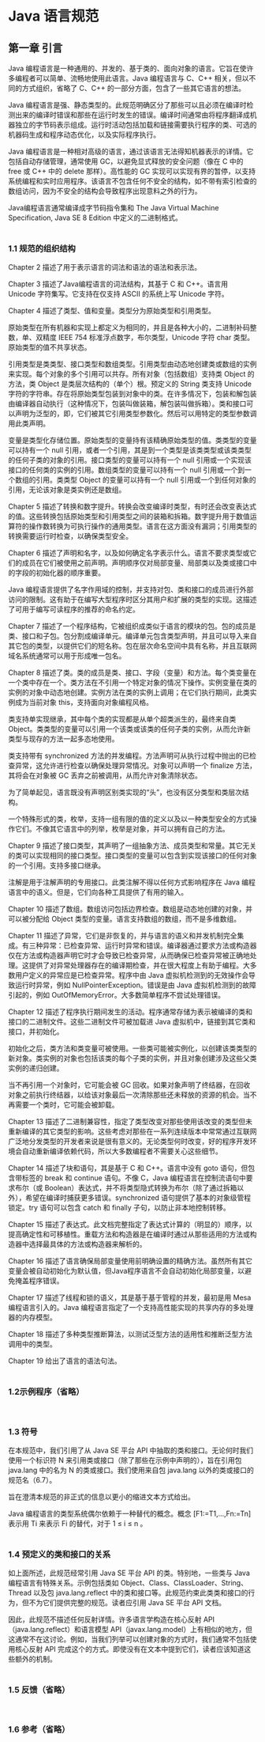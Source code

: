 Java 语言规范
===
第一章 引言
---
Java 编程语言是一种通用的、并发的、基于类的、面向对象的语言。它旨在使许多编程者可以简单、流畅地使用此语言。Java 编程语言与 C、C++ 相关，但以不同的方式组织，省略了 C、C++ 的一部分方面，包含了一些其它语言的想法。

Java 编程语言是强、静态类型的。此规范明确区分了那些可以且必须在编译时检测出来的编译时错误和那些在运行时发生的错误。编译时间通常由将程序翻译成机器独立的字节码表示组成。运行时活动包括加载和链接需要执行程序的类、可选的机器码生成和程序动态优化，以及实际程序执行。

Java 编程语言是一种相对高级的语言，通过该语言无法得知机器表示的详情。它包括自动存储管理，通常使用 GC，以避免显式释放的安全问题（像在 C 中的 free 或 C++ 中的 delete 那样）。高性能的 GC 实现可以实现有界的暂停，以支持系统编程和实时应用程序。该语言不包含任何不安全的结构，如不带有索引检查的数组访问，因为不安全的结构会导致程序出现意料之外的行为。

Java编程语言通常编译成字节码指令集和 The Java Virtual Machine Specification, Java SE 8 Edition 中定义的二进制格式。
<br>
<br>

### 1.1 规范的组织结构
Chapter 2 描述了用于表示语言的词法和语法的语法和表示法。

Chapter 3 描述了Java编程语言的词法结构，其基于 C 和 C++。语言用 Unicode 字符集写。它支持在仅支持 ASCII 的系统上写 Unicode 字符。

Chapter 4 描述了类型、值和变量。类型分为原始类型和引用类型。

原始类型在所有机器和实现上都定义为相同的，并且是各种大小的，二进制补码整数，单、双精度 IEEE 754 标准浮点数字，布尔类型，Unicode 字符  char 类型。原始类型的值不共享状态。

引用类型是类类型、接口类型和数组类型。引用类型由动态地创建类或数组的实例来实现。每个对象的多个引用可以共存。所有对象（包括数组）支持类 Object 的方法，类 Object 是类层次结构的（单个）根。预定义的 String 类支持 Unicode 字符的字符串。存在将原始类型包装到对象中的类。在许多情况下，包装和解包装由编译器自动执行（这种情况下，包装叫做装箱，解包装叫做拆箱）。类和接口可以声明为泛型的，即，它们被其它引用类型参数化。然后可以用特定的类型参数调用此类声明。

变量是类型化存储位置。原始类型的变量持有该精确原始类型的值。类类型的变量可以持有一个 null 引用，或者一个引用，其是到一个类型是该类类型或该类类型的任何子类的对象的引用。接口类型的变量可以持有一个 null 引用或一个实现该接口的任何类的实例的引用。数组类型的变量可以持有一个 null 引用或一个到一个数组的引用。类类型 Object 的变量可以持有一个 null 引用或一个到任何对象的引用，无论该对象是类实例还是数组。

Chapter 5 描述了转换和数字提升。转换会改变编译时类型，有时还会改变表达式的值。这些转换包括原始类型和引用类型之间的装箱和拆箱。数字提升用于数值运算符的操作数转换为可执行操作的通用类型。语言在这方面没有漏洞；引用类型的转换需要运行时检查，以确保类型安全。

Chapter 6 描述了声明和名字，以及如何确定名字表示什么。语言不要求类型或它们的成员在它们被使用之前声明。声明顺序仅对局部变量、局部类以及类或接口中的字段的初始化器的顺序重要。

Java 编程语言提供了名字作用域的控制，并支持对包、类和接口的成员进行外部访问的限制。这有助于在编写大型程序时区分其用户和扩展的类型的实现。这描述了可用于编写可读程序的推荐的命名约定。

Chapter 7 描述了一个程序结构，它被组织成类似于语言的模块的包。包的成员是类、接口和子包。包分割成编译单元。编译单元包含类型声明，并且可以导入来自其它包的类型，以提供它们的短名称。包在层次命名空间中具有名称，并且互联网域名系统通常可以用于形成唯一包名。

Chapter 8 描述了类。类的成员是类、接口、字段（变量）和方法。每个类变量在一个类中存在一个。类方法在不引用一个特定对象的情况下操作。实例变量在类的实例的对象中动态地创建。实例方法在类的实例上调用；在它们执行期间，此类实例成为当前对象 this，支持面向对象编程风格。

类支持单实现继承，其中每个类的实现都是从单个超类派生的，最终来自类 Object。类类型的变量可以引用一个该类或该类的任何子类的实例，从而允许新类型与现存的方法一起多态地使用。

类支持带有 synchronized 方法的并发编程。方法声明可从执行过程中抛出的已检查异常，这允许进行检查以确保处理异常情况。对象可以声明一个 finalize 方法，其将会在对象被 GC 丢弃之前被调用，从而允许对象清除状态。

为了简单起见，语言既没有声明区别类实现的“头”，也没有区分类型和类层次结构。

一个特殊形式的类，枚举，支持一组有限的值的定义以及以一种类型安全的方式操作它们。不像其它语言中的列举，枚举是对象，并可以拥有自己的方法。

Chapter 9 描述了接口类型，其声明了一组抽象方法、成员类型和常量。其它无关的类可以实现相同的接口类型。接口类型的变量可以包含到实现该接口的任何对象的一个引用。支持多接口继承。

注解是用于注解声明的专用接口。此类注解不得以任何方式影响程序在 Java 编程语言中的语义。但是，它们向各种工具提供了有用的输入。

Chapter 10 描述了数组。数组访问包括边界检查。数组是动态地创建的对象，并可以被分配给 Object 类型的变量。语言支持数组的数组，而不是多维数组。

Chapter 11 描述了异常，它们是非恢复的，并与语言的语义和并发机制完全集成。有三种异常：已检查异常、运行时异常和错误。编译器通过要求方法或构造器仅在方法或构造器声明它时才会导致已检查异常，从而确保已检查异常被正确地处理。这提供了对异常处理器存在的编译期检查，并在很大程度上有助于编程。大多数用户定义的异常应是已检查异常。程序中由 Java 虚拟机检测到的无效操作会导致运行时异常，例如 NullPointerException。错误是由 Java 虚拟机检测到的故障引起的，例如 OutOfMemoryError。大多数简单程序不尝试处理错误。

Chapter 12 描述了程序执行期间发生的活动。程序通常存储为表示被编译的类和接口的二进制文件。这些二进制文件可被加载进 Java 虚拟机中，链接到其它类和接口，并初始化。

初始化之后，类方法和类变量可被使用。一些类可能被实例化，以创建该类类型的新对象。类实例的对象也包括该类的每个子类的实例，并且对象创建涉及这些父类实例的递归创建。

当不再引用一个对象时，它可能会被 GC 回收。如果对象声明了终结器，在回收对象之前执行终结器，以给该对象最后一次清除那些还未释放的资源的机会。当不再需要一个类时，它可能会被卸载。

Chapter 13 描述了二进制兼容性，指定了类型改变对那些使用该改变的类型但未重新编译的其它类型的影响。这些考虑对那些在一系列连续版本中常常通过互联网广泛地分发类型的开发者来说是很有意义的。无论类型何时改变，好的程序开发环境会自动重新编译依赖代码，所以大多数编程者不需要关心这些细节。

Chapter 14 描述了块和语句，其是基于 C 和 C++。语言中没有 goto 语句，但包含带标签的 break 和 continue 语句。不像 C，Java 编程语言在控制流语句中要求布尔（或 Boolean）表达式，并不将类型隐式转换为布尔（除了通过拆箱以外），希望在编译时捕获更多错误。synchronized 语句提供了基本的对象级管程锁定。try 语句可以包含 catch 和 finally 子句，以防止非本地控制转移。

Chapter 15 描述了表达式。此文档完整指定了表达式计算的（明显的）顺序，以提高确定性和可移植性。重载方法和构造器是在编译时通过从那些适用的方法或构造器中选择最具体的方法或构造器来解析的。

Chapter 16 描述了语言确保局部变量使用前明确设置的精确方法。虽然所有其它变量会被自动初始化为默认值，但Java程序语言不会自动初始化局部变量，以避免掩盖程序错误。

Chapter 17 描述了线程和锁的语义，其是基于基于管程的并发，最初是用 Mesa 编程语言引入的。Java 编程语言指定了一个支持高性能实现的共享内存的多处理器的内存模型。

Chapter 18 描述了多种类型推断算法，以测试泛型方法的适用性和推断泛型方法调用中的类型。

Chapter 19 给出了语言的语法句法。
<br>
<br>

### 1.2示例程序（省略）
<br>

### 1.3 符号

在本规范中，我们引用了从 Java SE 平台 API 中抽取的类和接口。无论何时我们使用一个标识符 N 来引用类或接口（除了那些在示例中声明的），旨在引用包 java.lang 中的名为 N 的类或接口。我们使用来自包 java.lang 以外的类或接口的规范名（6.7）。

旨在澄清本规范的非正式的信息以更小的缩进文本方式给出。

Java 编程语言的类型系统偶尔依赖于一种替代的概念。概念 [F1:=T1,...,Fn:=Tn] 表示用 Ti 来表示 Fi 的替代，对于 1 ≤ i ≤ n 。
<br>
<br>

### 1.4 预定义的类和接口的关系

如上面所述，此规范经常引用 Java SE 平台 API 的类。特别地，一些类与 Java 编程语言有特殊关系。示例包括类如 Object、Class、ClassLoader、String、Thread 以及包 java.lang.reflect 中的类和接口等。此规范约束此类类和接口的行为，但不为它们提供完整的规范。读者应引用 Java SE 平台 API 文档。

因此，此规范不描述任何反射详情。许多语言学构造在核心反射 API（java.lang.reflect）和语言模型 API（javax.lang.model）上有相似的地方，但这通常不在这讨论。例如，当我们列举可以创建对象的方式时，我们通常不包括使用核心反射 API 完成这个的方式。即使没有在文本中提到它们，读者应该知道这些额外的机制。
<br>
<br>

### 1.5 反馈（省略）
<br>

### 1.6 参考（省略）
